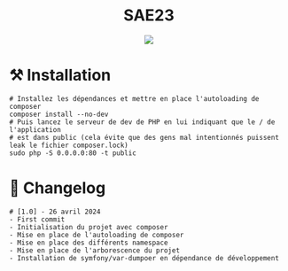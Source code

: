 <div align="center">

# SAE23  

<img src="https://readme-typing-svg.demolab.com?font=Iosevka+Nerd+Font&weight=900&pause=1000&color=6791C9&background=0C0E0F00&center=true&vCenter=true&width=700&lines=Mettre%20en%20place%20une%20solution%20informatique"> 

<br/>  
 

</div>


# ⚒️  Installation
```
# Installez les dépendances et mettre en place l'autoloading de composer
composer install --no-dev
# Puis lancez le serveur de dev de PHP en lui indiquant que le / de l'application
# est dans public (cela évite que des gens mal intentionnés puissent leak le fichier composer.lock)
sudo php -S 0.0.0.0:80 -t public
```

# 📖 Changelog
```
# [1.0] - 26 avril 2024
- First commit
- Initialisation du projet avec composer
- Mise en place de l'autoloading de composer 
- Mise en place des différents namespace
- Mise en place de l'arborescence du projet
- Installation de symfony/var-dumpoer en dépendance de développement
```

